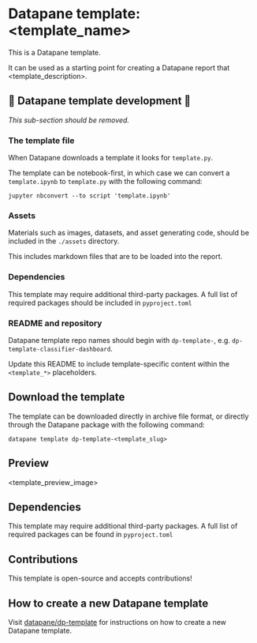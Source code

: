 
# Datapane template: <template_name>

This is a Datapane template.

It can be used as a starting point for creating a Datapane report that <template_description>.

## 🚧 Datapane template development 🚧

*This sub-section should be removed.*

### The template file

When Datapane downloads a template it looks for `template.py`.

The template can be notebook-first, in which case we can convert a `template.ipynb` to `template.py` with the following command:

`jupyter nbconvert --to script 'template.ipynb'`

### Assets

Materials such as images, datasets, and asset generating code, should be included in the `./assets` directory.

This includes markdown files that are to be loaded into the report.

### Dependencies

This template may require additional third-party packages. A full list of required packages should be included in `pyproject.toml`

### README and repository

Datapane template repo names should begin with `dp-template-`, e.g. `dp-template-classifier-dashboard`.

Update this README to include template-specific content within the `<template_*>` placeholders.

## Download the template

The template can be downloaded directly in archive file format, or directly through the Datapane package with the following command:

`datapane template dp-template-<template_slug>`

## Preview

<template_preview_image>

## Dependencies

This template may require additional third-party packages. A full list of required packages can be found in `pyproject.toml`
 
## Contributions

This template is open-source and accepts contributions!

## How to create a new Datapane template

Visit [datapane/dp-template](https://github.com/datapane/dp-template) for instructions on how to create a new Datapane template.
